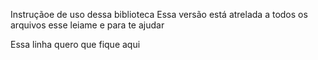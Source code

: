 Instruçãoe de uso dessa biblioteca 
Essa versão está atrelada a todos os arquivos 
esse leiame e para te ajudar


Essa linha quero que fique aqui